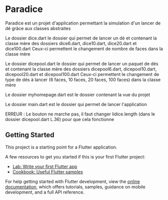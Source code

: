 # Paradice

Paradice est un projet d'application permettant la simulation d'un lancer de dé grâce aux classes abstraites

Le dossier dice.dart le dossier qui permet de lancer un dé et contenant la classe mère des dossiers dice6.dart, dice10.dart, dice20.dart et dice100.dart
Ceux-ci permettent le changement de nombre de faces dans la classe mère

Le dossier dicepool.dart le dossier qui permet de lancer un paquet de dés et contenant la classe mère des dossiers dicepool6.dart, dicepool10.dart, dicepool20.dart et dicepool100.dart
Ceux-ci permettent le changement de type de dés à lancer (6 faces, 10 faces, 20 faces, 100 faces) dans la classe mère

Le dossier myhomepage.dart est le dossier contenant la vue du projet

Le dossier main.dart est le dossier qui permet de lancer l'application

ERREUR : Le bouton ne marche pas, il faut changer lidice.length (dans le dossier dicepool.dart L.36) pour que cela fonctionne
## Getting Started

This project is a starting point for a Flutter application.

A few resources to get you started if this is your first Flutter project:

- [Lab: Write your first Flutter app](https://docs.flutter.dev/get-started/codelab)
- [Cookbook: Useful Flutter samples](https://docs.flutter.dev/cookbook)

For help getting started with Flutter development, view the
[online documentation](https://docs.flutter.dev/), which offers tutorials,
samples, guidance on mobile development, and a full API reference.
